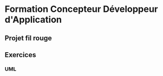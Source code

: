 # Formation Concepteur Développeur d'Application

## Projet fil rouge

#### 

## Exercices

### UML

